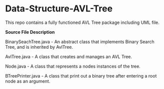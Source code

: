# Data-Structure-AVL-Tree
This repo contains a fully functioned AVL Tree package including UML file.


**Source File Description**

BinarySeachTree.java - An abstract class that implements Binary Search Tree, and is inherited by AvlTree.

AvlTree.java - A class that creates and manages an AVL Tree.

Node.java - A class that represents a nodes instances of the tree.

BTreePrinter.java - A class that print out a binary tree after entering a root node as an argument.
